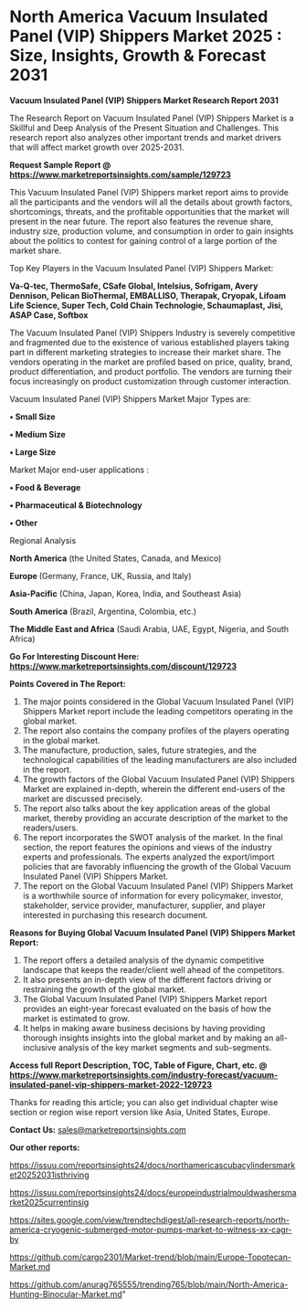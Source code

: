 # North America Vacuum Insulated Panel (VIP) Shippers Market 2025 : Size, Insights, Growth & Forecast 2031

<strong>Vacuum Insulated Panel (VIP) Shippers Market Research Report 2031</strong>

The Research Report on Vacuum Insulated Panel (VIP) Shippers Market is a Skillful and Deep Analysis of the Present Situation and Challenges. This research report also analyzes other important trends and market drivers that will affect market growth over 2025-2031.

<strong>Request Sample Report @ <a href=https://www.marketreportsinsights.com/sample/129723>https://www.marketreportsinsights.com/sample/129723</a></strong>

This Vacuum Insulated Panel (VIP) Shippers market report aims to provide all the participants and the vendors will all the details about growth factors, shortcomings, threats, and the profitable opportunities that the market will present in the near future. The report also features the revenue share, industry size, production volume, and consumption in order to gain insights about the politics to contest for gaining control of a large portion of the market share.

Top Key Players in the Vacuum Insulated Panel (VIP) Shippers Market:

<strong>Va-Q-tec, ThermoSafe, CSafe Global, Intelsius, Sofrigam, Avery Dennison, Pelican BioThermal, EMBALLISO, Therapak, Cryopak, Lifoam Life Science, Super Tech, Cold Chain Technologie, Schaumaplast, Jisi, ASAP Case, Softbox</strong>

The Vacuum Insulated Panel (VIP) Shippers Industry is severely competitive and fragmented due to the existence of various established players taking part in different marketing strategies to increase their market share. The vendors operating in the market are profiled based on price, quality, brand, product differentiation, and product portfolio. The vendors are turning their focus increasingly on product customization through customer interaction.

Vacuum Insulated Panel (VIP) Shippers Market Major Types are:

<strong>• Small Size

• Medium Size

• Large Size</strong>

Market Major end-user applications :

<strong>• Food & Beverage

• Pharmaceutical & Biotechnology

• Other</strong>

Regional Analysis

</u><strong><b>North America</b></strong> (the United States, Canada, and Mexico)

<strong><b>Europe </b></strong>(Germany, France, UK, Russia, and Italy)

<strong><b>Asia-Pacific</b></strong> (China, Japan, Korea, India, and Southeast Asia)

<strong><b>South America</b></strong> (Brazil, Argentina, Colombia, etc.)

<strong><b>The Middle East and Africa</b></strong> (Saudi Arabia, UAE, Egypt, Nigeria, and South Africa)

<strong>Go For Interesting Discount Here: <a href=https://www.marketreportsinsights.com/discount/129723>https://www.marketreportsinsights.com/discount/129723</a></strong>

<strong>Points Covered in The Report:</strong>
<ol>
  <li>The major points considered in the Global Vacuum Insulated Panel (VIP) Shippers Market report include the leading competitors operating in the global market.</li>
  <li>The report also contains the company profiles of the players operating in the global market.</li>
  <li>The manufacture, production, sales, future strategies, and the technological capabilities of the leading manufacturers are also included in the report.</li>
  <li>The growth factors of the Global Vacuum Insulated Panel (VIP) Shippers Market are explained in-depth, wherein the different end-users of the market are discussed precisely.</li>
  <li>The report also talks about the key application areas of the global market, thereby providing an accurate description of the market to the readers/users.</li>
  <li>The report incorporates the SWOT analysis of the market. In the final section, the report features the opinions and views of the industry experts and professionals. The experts analyzed the export/import policies that are favorably influencing the growth of the Global Vacuum Insulated Panel (VIP) Shippers Market.</li>
  <li>The report on the Global Vacuum Insulated Panel (VIP) Shippers Market is a worthwhile source of information for every policymaker, investor, stakeholder, service provider, manufacturer, supplier, and player interested in purchasing this research document.</li>
</ol>
<strong>Reasons for Buying Global Vacuum Insulated Panel (VIP) Shippers Market Report:</strong>

<ol>
  <li>The report offers a detailed analysis of the dynamic competitive landscape that keeps the reader/client well ahead of the competitors.</li>
  <li>It also presents an in-depth view of the different factors driving or restraining the growth of the global market.</li>
  <li>The Global Vacuum Insulated Panel (VIP) Shippers Market report provides an eight-year forecast evaluated on the basis of how the market is estimated to grow.</li>
  <li>It helps in making aware business decisions by having providing thorough insights insights into the global market and by making an all-inclusive analysis of the key market segments and sub-segments.</li>
</ol>
<strong>Access full Report Description, TOC, Table of Figure, Chart, etc. @ <a href=https://www.marketreportsinsights.com/industry-forecast/vacuum-insulated-panel-vip-shippers-market-2022-129723>https://www.marketreportsinsights.com/industry-forecast/vacuum-insulated-panel-vip-shippers-market-2022-129723</a></strong>


Thanks for reading this article; you can also get individual chapter wise section or region wise report version like Asia, United States, Europe.

<strong>Contact Us:</strong>
sales@marketreportsinsights.com

<strong>Our other reports:</strong>

<a href=https://issuu.com/reportsinsights24/docs/northamericascubacylindersmarket20252031isthriving>https://issuu.com/reportsinsights24/docs/northamericascubacylindersmarket20252031isthriving</a>

<a href=https://issuu.com/reportsinsights24/docs/europeindustrialmouldwashersmarket2025currentinsig>https://issuu.com/reportsinsights24/docs/europeindustrialmouldwashersmarket2025currentinsig</a>

<a href=https://sites.google.com/view/trendtechdigest/all-research-reports/north-america-cryogenic-submerged-motor-pumps-market-to-witness-xx-cagr-by>https://sites.google.com/view/trendtechdigest/all-research-reports/north-america-cryogenic-submerged-motor-pumps-market-to-witness-xx-cagr-by</a>

<a href=https://github.com/cargo2301/Market-trend/blob/main/Europe-Topotecan-Market.md>https://github.com/cargo2301/Market-trend/blob/main/Europe-Topotecan-Market.md</a>

<a href=https://github.com/anurag765555/trending765/blob/main/North-America-Hunting-Binocular-Market.md>https://github.com/anurag765555/trending765/blob/main/North-America-Hunting-Binocular-Market.md</a>"
